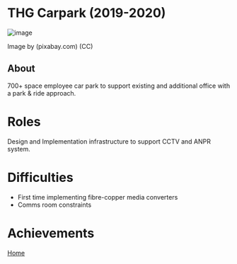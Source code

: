 # THG Carpark (2019-2020)


![image](/CV/Images/parking-6603676_960_720.jpg)

Image by (pixabay.com) (CC)

## About

700+ space employee car park to support existing and additional office with a park & ride approach.

# Roles

Design and Implementation infrastructure to support CCTV and ANPR system.

# Difficulties

- First time implementing fibre-copper media converters
- Comms room constraints

# Achievements

[Home](../index.md)
